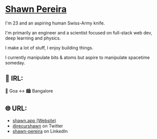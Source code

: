 # [Shawn Pereira](https://shawn.app/)

I'm 23 and an aspiring human Swiss-Army knife. 

I'm primarily an engineer and a scientist focused on full-stack web dev, deep learning and physics.

I make a lot of stuff, I enjoy building things.

I currently manipulate bits & atoms but aspire to manipulate spacetime someday.

## 📍 IRL:
🌴 Goa  ↔️  🏙️ Bangalore 

## 🌐 URL:
- [shawn.app (Website)](https://shawn.app/)
- [@recurshawn](https://twitter.com/recurshawn) on Twitter
- [shawn-pereira](https://www.linkedin.com/in/shawn-pereira/) on LinkedIn
<!--
**recurshawn/recurshawn** is a ✨ _special_ ✨ repository because its `README.md` (this file) appears on your GitHub profile.

Here are some ideas to get you started:

- 🔭 I’m currently working on ...
- 🌱 I’m currently learning ...
- 👯 I’m looking to collaborate on ...
- 🤔 I’m looking for help with ...
- 💬 Ask me about ...
- 📫 How to reach me: ...
- 😄 Pronouns: ...
- ⚡ Fun fact: ...
-->
